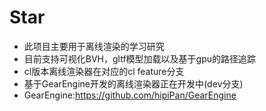 # Star
* 此项目主要用于离线渲染的学习研究
* 目前支持可视化BVH，gltf模型加载以及基于gpu的路径追踪
* cl版本离线渲染器在对应的cl feature分支
* 基于GearEngine开发的离线渲染器正在开发中(dev分支)
* GearEngine:https://github.com/hipiPan/GearEngine
